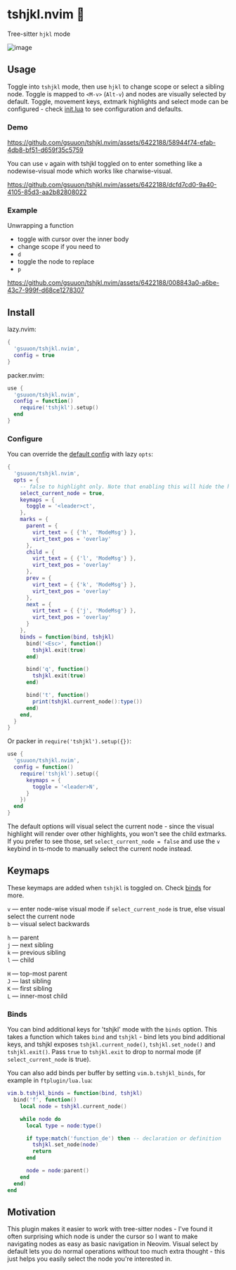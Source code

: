 # tshjkl.nvim 🌳

Tree-sitter `hjkl` mode

![image](https://github.com/gsuuon/tshjkl.nvim/assets/6422188/e1942195-dd08-44e8-9db3-2209a4ea4943)

## Usage
Toggle into `tshjkl` mode, then use `hjkl` to change scope or select a sibling node. Toggle is mapped to `<M-v>` (`Alt-v`) and nodes are visually selected by default. Toggle, movement keys, extmark highlights and select mode can be configured - check [init.lua](lua/tshjkl/init.lua) to see configuration and defaults.

### Demo
https://github.com/gsuuon/tshjkl.nvim/assets/6422188/58944f74-efab-4db8-bf51-d659f35c5759

You can use `v` again with tshjkl toggled on to enter something like a nodewise-visual mode which works like charwise-visual.

https://github.com/gsuuon/tshjkl.nvim/assets/6422188/dcfd7cd0-9a40-4105-85d3-aa2b82808022


### Example
Unwrapping a function  
- toggle with cursor over the inner body
- change scope if you need to
- `d`
- toggle the node to replace
- `p`  

https://github.com/gsuuon/tshjkl.nvim/assets/6422188/008843a0-a6be-43c7-999f-d68ce1278307


## Install

lazy.nvim:
```lua
{
  'gsuuon/tshjkl.nvim',
  config = true
}
```

packer.nvim:
```lua
use {
  'gsuuon/tshjkl.nvim',
  config = function()
    require('tshjkl').setup()
  end
}
```

### Configure
You can override the [default config](lua/tshjkl/init.lua) with lazy `opts`:
```lua
{
  'gsuuon/tshjkl.nvim',
  opts = {
    -- false to highlight only. Note that enabling this will hide the highlighting of child nodes
    select_current_node = true,
    keymaps = {
      toggle = '<leader>ct',
    },
    marks = {
      parent = {
        virt_text = { {'h', 'ModeMsg'} },
        virt_text_pos = 'overlay'
      },
      child = {
        virt_text = { {'l', 'ModeMsg'} },
        virt_text_pos = 'overlay'
      },
      prev = {
        virt_text = { {'k', 'ModeMsg'} },
        virt_text_pos = 'overlay'
      },
      next = {
        virt_text = { {'j', 'ModeMsg'} },
        virt_text_pos = 'overlay'
      }
    },
    binds = function(bind, tshjkl)
      bind('<Esc>', function()
        tshjkl.exit(true)
      end)

      bind('q', function()
        tshjkl.exit(true)
      end)

      bind('t', function()
        print(tshjkl.current_node():type())
      end)
    end,
  }
}
```

Or packer in `require('tshjkl').setup({})`:

```lua
use {
  'gsuuon/tshjkl.nvim',
  config = function()
    require('tshjkl').setup({
      keymaps = {
        toggle = '<leader>N',
      }
    })
  end
}
```

The default options will visual select the current node - since the visual highlight will render over other highlights, you won't see the child extmarks. If you prefer to see those, set `select_current_node = false` and use the `v` keybind in ts-mode to manually select the current node instead.

## Keymaps
These keymaps are added when `tshjkl` is toggled on. Check [binds](./lua/tshjkl/init.lua#L437) for more.

`v` — enter node-wise visual mode if `select_current_node` is true, else visual select the current node  
`b` — visual select backwards  

`h` — parent  
`j` — next sibling  
`k` — previous sibling  
`l` — child  

`H` — top-most parent  
`J` — last sibling  
`K` — first sibling  
`L` — inner-most child  

### Binds
You can bind additional keys for 'tshjkl' mode with the `binds` option. This takes a function which takes `bind` and `tshjkl` - bind lets you bind additional keys, and tshjkl exposes `tshjkl.current_node()`, `tshjkl.set_node()` and `tshjkl.exit()`. Pass `true` to `tshjkl.exit` to drop to normal mode (if `select_current_node` is true).

You can also add binds per buffer by setting `vim.b.tshjkl_binds`, for example in `ftplugin/lua.lua`:
```lua
vim.b.tshjkl_binds = function(bind, tshjkl)
  bind('f', function()
    local node = tshjkl.current_node()

    while node do
      local type = node:type()

      if type:match('function_de') then -- declaration or definition
        tshjkl.set_node(node)
        return
      end

      node = node:parent()
    end
  end)
end
```

## Motivation
This plugin makes it easier to work with tree-sitter nodes - I've found it often surprising which node is under the cursor so I want to make navigating nodes as easy as basic navigation in Neovim. Visual select by default lets you do normal operations without too much extra thought - this just helps you easily select the node you're interested in.
